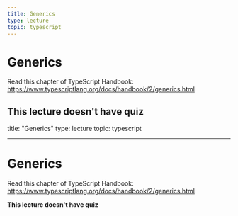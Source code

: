 ```yaml
---
title: Generics
type: lecture
topic: typescript
---
```


# Generics

Read this chapter of TypeScript Handbook: https://www.typescriptlang.org/docs/handbook/2/generics.html

## **This lecture doesn't have quiz**

title: "Generics"
type: lecture
topic: typescript

---

# Generics

Read this chapter of TypeScript Handbook: https://www.typescriptlang.org/docs/handbook/2/generics.html

**This lecture doesn't have quiz**

